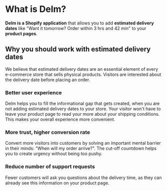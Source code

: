 # What is Delm?

**Delm is a Shopify application** that allows you to add **estimated delivery dates** like "Want it tomorrow? Order within 3 hrs and 42 min" to your **product pages**.

## Why you should work with estimated delivery dates

We believe that estimated delivery dates are an essential element of every e-commerce store that sells physical products. Visitors are interested about the delivery date before placing an order. 

### Better user experience

Delm helps you to fill the informational gap that gets created, when you are not adding estimated delivery dates to your store. Your visitor won't have to leave your product page to read your more about your shipping conditions. This makes your overall experience more convenient.

### More trust, higher conversion rate

Convert more visitors into customers by solving an important mental barrier in their minds: "When will my order arrive?". The cut-off countdown helps you to create urgency without being too pushy.


### Reduce number of support requests

Fewer customers will ask you questions about the delivery time, as they can already see this information on your product page.

